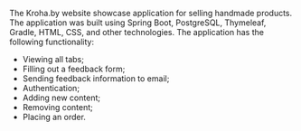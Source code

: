 The Kroha.by website showcase application for selling handmade products.
The application was built using Spring Boot, PostgreSQL, Thymeleaf, Gradle, HTML, CSS, and other technologies.
The application has the following functionality:

- Viewing all tabs;
- Filling out a feedback form;
- Sending feedback information to email;
- Authentication;
- Adding new content;
- Removing content;
- Placing an order.
